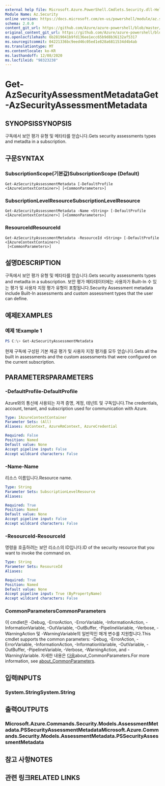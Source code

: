 ```yaml
---
external help file: Microsoft.Azure.PowerShell.Cmdlets.Security.dll-Help.xml
Module Name: Az.Security
online version: https://docs.microsoft.com/en-us/powershell/module/az.security/Get-AzSecurityAssessmentMetadata
schema: 2.0.0
content_git_url: https://github.com/Azure/azure-powershell/blob/master/src/Security/Security/help/Get-AzSecurityAssessmentMetadata.md
original_content_git_url: https://github.com/Azure/azure-powershell/blob/master/src/Security/Security/help/Get-AzSecurityAssessmentMetadata.md
ms.openlocfilehash: 6b2819041b9fd136ee1ecc65b9d8b36132af5317
ms.sourcegitcommit: 04221336bc9eed46c05ed1e828a6811534d4b4ab
ms.translationtype: MT
ms.contentlocale: ko-KR
ms.lasthandoff: 12/08/2020
ms.locfileid: "98323238"
---
```

# <span data-ttu-id="6446b-101">Get-AzSecurityAssessmentMetadata</span><span class="sxs-lookup"><span data-stu-id="6446b-101">Get-AzSecurityAssessmentMetadata</span></span>

## <span data-ttu-id="6446b-102">SYNOPSIS</span><span class="sxs-lookup"><span data-stu-id="6446b-102">SYNOPSIS</span></span>
<span data-ttu-id="6446b-103">구독에서 보안 평가 유형 및 메타타를 얻습니다.</span><span class="sxs-lookup"><span data-stu-id="6446b-103">Gets security assessments types and metadta in a subscription.</span></span>

## <span data-ttu-id="6446b-104">구문</span><span class="sxs-lookup"><span data-stu-id="6446b-104">SYNTAX</span></span>

### <span data-ttu-id="6446b-105">SubscriptionScope(기본값)</span><span class="sxs-lookup"><span data-stu-id="6446b-105">SubscriptionScope (Default)</span></span>
```
Get-AzSecurityAssessmentMetadata [-DefaultProfile <IAzureContextContainer>] [<CommonParameters>]
```

### <span data-ttu-id="6446b-106">SubscriptionLevelResource</span><span class="sxs-lookup"><span data-stu-id="6446b-106">SubscriptionLevelResource</span></span>
```
Get-AzSecurityAssessmentMetadata -Name <String> [-DefaultProfile <IAzureContextContainer>] [<CommonParameters>]
```

### <span data-ttu-id="6446b-107">ResourceId</span><span class="sxs-lookup"><span data-stu-id="6446b-107">ResourceId</span></span>
```
Get-AzSecurityAssessmentMetadata -ResourceId <String> [-DefaultProfile <IAzureContextContainer>]
 [<CommonParameters>]
```

## <span data-ttu-id="6446b-108">설명</span><span class="sxs-lookup"><span data-stu-id="6446b-108">DESCRIPTION</span></span>
<span data-ttu-id="6446b-109">구독에서 보안 평가 유형 및 메타타를 얻습니다.</span><span class="sxs-lookup"><span data-stu-id="6446b-109">Gets security assessments types and metadta in a subscription.</span></span> <span data-ttu-id="6446b-110">보안 평가 메타데이터에는 사용자가 Built-In 수 있는 평가 및 사용자 지정 평가 유형이 포함됩니다.</span><span class="sxs-lookup"><span data-stu-id="6446b-110">Security Assessment metadata include Built-In assessments and custom assessment types that the user can define.</span></span>

## <span data-ttu-id="6446b-111">예제</span><span class="sxs-lookup"><span data-stu-id="6446b-111">EXAMPLES</span></span>

### <span data-ttu-id="6446b-112">예제 1</span><span class="sxs-lookup"><span data-stu-id="6446b-112">Example 1</span></span>
```powershell
PS C:\> Get-AzSecurityAssessmentMetadata
```

<span data-ttu-id="6446b-113">현재 구독에 구성된 기본 제공 평가 및 사용자 지정 평가를 모두 얻습니다.</span><span class="sxs-lookup"><span data-stu-id="6446b-113">Gets all the built in assessments and the custom assessments that were configured on the current subscription.</span></span>

## <span data-ttu-id="6446b-114">PARAMETERS</span><span class="sxs-lookup"><span data-stu-id="6446b-114">PARAMETERS</span></span>

### <span data-ttu-id="6446b-115">-DefaultProfile</span><span class="sxs-lookup"><span data-stu-id="6446b-115">-DefaultProfile</span></span>
<span data-ttu-id="6446b-116">Azure와의 통신에 사용되는 자격 증명, 계정, 테넌트 및 구독입니다.</span><span class="sxs-lookup"><span data-stu-id="6446b-116">The credentials, account, tenant, and subscription used for communication with Azure.</span></span>

```yaml
Type: IAzureContextContainer
Parameter Sets: (All)
Aliases: AzContext, AzureRmContext, AzureCredential

Required: False
Position: Named
Default value: None
Accept pipeline input: False
Accept wildcard characters: False
```

### <span data-ttu-id="6446b-117">-Name</span><span class="sxs-lookup"><span data-stu-id="6446b-117">-Name</span></span>
<span data-ttu-id="6446b-118">리소스 이름입니다.</span><span class="sxs-lookup"><span data-stu-id="6446b-118">Resource name.</span></span>

```yaml
Type: String
Parameter Sets: SubscriptionLevelResource
Aliases:

Required: True
Position: Named
Default value: None
Accept pipeline input: False
Accept wildcard characters: False
```

### <span data-ttu-id="6446b-119">-ResourceId</span><span class="sxs-lookup"><span data-stu-id="6446b-119">-ResourceId</span></span>
<span data-ttu-id="6446b-120">명령을 호출하려는 보안 리소스의 ID입니다.</span><span class="sxs-lookup"><span data-stu-id="6446b-120">ID of the security resource that you want to invoke the command on.</span></span>

```yaml
Type: String
Parameter Sets: ResourceId
Aliases:

Required: True
Position: Named
Default value: None
Accept pipeline input: True (ByPropertyName)
Accept wildcard characters: False
```

### <span data-ttu-id="6446b-121">CommonParameters</span><span class="sxs-lookup"><span data-stu-id="6446b-121">CommonParameters</span></span>
<span data-ttu-id="6446b-122">이 cmdlet은 -Debug, -ErrorAction, -ErrorVariable, -InformationAction, -InformationVariable, -OutVariable, -OutBuffer, -PipelineVariable, -Verbose, -WarningAction 및 -WarningVariable의 일반적인 매개 변수를 지원합니다.</span><span class="sxs-lookup"><span data-stu-id="6446b-122">This cmdlet supports the common parameters: -Debug, -ErrorAction, -ErrorVariable, -InformationAction, -InformationVariable, -OutVariable, -OutBuffer, -PipelineVariable, -Verbose, -WarningAction, and -WarningVariable.</span></span> <span data-ttu-id="6446b-123">자세한 내용은 [다음](http://go.microsoft.com/fwlink/?LinkID=113216)about_CommonParameters.</span><span class="sxs-lookup"><span data-stu-id="6446b-123">For more information, see [about_CommonParameters](http://go.microsoft.com/fwlink/?LinkID=113216).</span></span>

## <span data-ttu-id="6446b-124">입력</span><span class="sxs-lookup"><span data-stu-id="6446b-124">INPUTS</span></span>

### <span data-ttu-id="6446b-125">System.String</span><span class="sxs-lookup"><span data-stu-id="6446b-125">System.String</span></span>

## <span data-ttu-id="6446b-126">출력</span><span class="sxs-lookup"><span data-stu-id="6446b-126">OUTPUTS</span></span>

### <span data-ttu-id="6446b-127">Microsoft.Azure.Commands.Security.Models.AssessmentMetadata.PSSecurityAssessmentMetadata</span><span class="sxs-lookup"><span data-stu-id="6446b-127">Microsoft.Azure.Commands.Security.Models.AssessmentMetadata.PSSecurityAssessmentMetadata</span></span>

## <span data-ttu-id="6446b-128">참고 사항</span><span class="sxs-lookup"><span data-stu-id="6446b-128">NOTES</span></span>

## <span data-ttu-id="6446b-129">관련 링크</span><span class="sxs-lookup"><span data-stu-id="6446b-129">RELATED LINKS</span></span>
